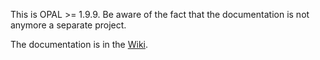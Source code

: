 This is OPAL >= 1.9.9. Be aware of the fact that the documentation is not
anymore a separate project.

The documentation is in the [Wiki](https://gitlab.psi.ch/OPAL/src/wikis/home).
